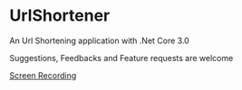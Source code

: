 # UrlShortener

An Url Shortening application with .Net Core 3.0

Suggestions, Feedbacks and Feature requests are welcome

[Screen Recording](screen-record.gif)
